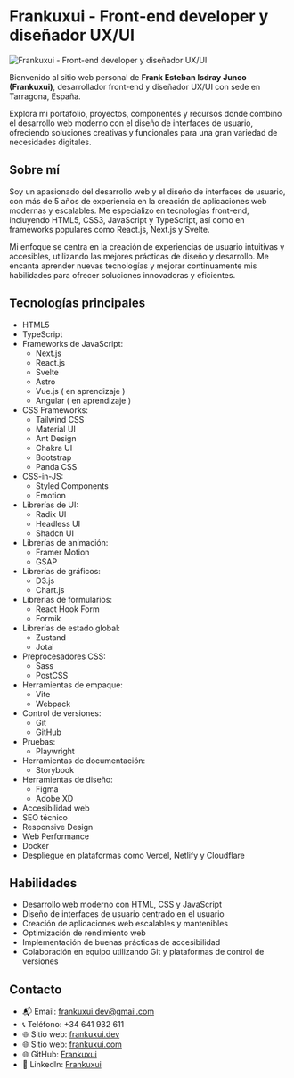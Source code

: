 # Frankuxui - Front-end developer y diseñador UX/UI

![Frankuxui - Front-end developer y diseñador UX/UI](https://frankuxui.dev/Opengraph_imagen_de_Frankuxui_desarrollador_frontend_en_Tarragona_Salou.png)

Bienvenido al sitio web personal de **Frank Esteban Isdray Junco (Frankuxui)**, desarrollador front-end y diseñador UX/UI con sede en Tarragona, España.

Explora mi portafolio, proyectos, componentes y recursos donde combino el desarrollo web moderno con el diseño de interfaces de usuario, ofreciendo soluciones creativas y funcionales para una gran variedad de necesidades digitales.

## Sobre mí

Soy un apasionado del desarrollo web y el diseño de interfaces de usuario, con más de 5 años de experiencia en la creación de aplicaciones web modernas y escalables. Me especializo en tecnologías front-end, incluyendo HTML5, CSS3, JavaScript y TypeScript, así como en frameworks populares como React.js, Next.js y Svelte.

Mi enfoque se centra en la creación de experiencias de usuario intuitivas y accesibles, utilizando las mejores prácticas de diseño y desarrollo. Me encanta aprender nuevas tecnologías y mejorar continuamente mis habilidades para ofrecer soluciones innovadoras y eficientes.

## Tecnologías principales

- HTML5
- TypeScript
- Frameworks de JavaScript:
  - Next.js
  - React.js
  - Svelte
  - Astro
  - Vue.js ( en aprendizaje )
  - Angular ( en aprendizaje )
- CSS Frameworks:
  - Tailwind CSS
  - Material UI
  - Ant Design
  - Chakra UI
  - Bootstrap
  - Panda CSS
- CSS-in-JS:
  - Styled Components
  - Emotion
- Librerías de UI:
  - Radix UI
  - Headless UI
  - Shadcn UI
- Librerías de animación:
  - Framer Motion
  - GSAP
- Librerías de gráficos:
  - D3.js
  - Chart.js
- Librerías de formularios:
  - React Hook Form
  - Formik
- Librerías de estado global:
  - Zustand
  - Jotai
- Preprocesadores CSS:
  - Sass
  - PostCSS
- Herramientas de empaque:
  - Vite
  - Webpack
- Control de versiones:
  - Git
  - GitHub
- Pruebas:
  - Playwright
- Herramientas de documentación:
  - Storybook
- Herramientas de diseño:
  - Figma
  - Adobe XD
- Accesibilidad web
- SEO técnico
- Responsive Design
- Web Performance
- Docker
- Despliegue en plataformas como Vercel, Netlify y Cloudflare

## Habilidades

- Desarrollo web moderno con HTML, CSS y JavaScript
- Diseño de interfaces de usuario centrado en el usuario
- Creación de aplicaciones web escalables y mantenibles
- Optimización de rendimiento web
- Implementación de buenas prácticas de accesibilidad
- Colaboración en equipo utilizando Git y plataformas de control de versiones

## Contacto

- 📬 Email: frankuxui.dev@gmail.com
- 📞 Teléfono: +34 641 932 611
- 🌐 Sitio web: [frankuxui.dev](https://frankuxui.dev)
- 🌐 Sitio web: [frankuxui.com](https://frankuxui.com)
- 🌐 GitHub: [Frankuxui](https://github.com/frankuxui)
- 💼 LinkedIn: [Frankuxui](https://www.linkedin.com/in/frankuxui/)
